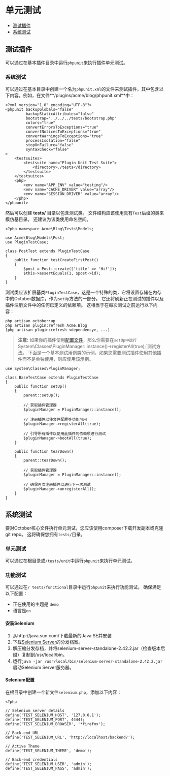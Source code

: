 # 单元测试

- [测试插件](#testing-plugins)
- [系统测试](#testing-system)

<a name="testing-plugins"></a>
## 测试插件

可以通过在基本插件目录中运行`phpunit`来执行插件单元测试。

### 系统测试

可以通过在基本目录中创建一个名为`phpunit.xml`的文件来测试插件，其中包含以下内容，例如，在文件**/plugins/acme/blog/phpunit.xml**中：

    <?xml version="1.0" encoding="UTF-8"?>
    <phpunit backupGlobals="false"
             backupStaticAttributes="false"
             bootstrap="../../../tests/bootstrap.php"
             colors="true"
             convertErrorsToExceptions="true"
             convertNoticesToExceptions="true"
             convertWarningsToExceptions="true"
             processIsolation="false"
             stopOnFailure="false"
             syntaxCheck="false"
    >
        <testsuites>
            <testsuite name="Plugin Unit Test Suite">
                <directory>./tests</directory>
            </testsuite>
        </testsuites>
        <php>
            <env name="APP_ENV" value="testing"/>
            <env name="CACHE_DRIVER" value="array"/>
            <env name="SESSION_DRIVER" value="array"/>
        </php>
    </phpunit>

然后可以创建 **tests/** 目录以包含测试类。 文件结构应该使用具有`Test`后缀的类来模仿基目录。 还建议为该类使用命名空间。

    <?php namespace Acme\Blog\Tests\Models;

    use Acme\Blog\Models\Post;
    use PluginTestCase;

    class PostTest extends PluginTestCase
    {
        public function testCreateFirstPost()
        {
            $post = Post::create(['title' => 'Hi!']);
            $this->assertEquals(1, $post->id);
        }
    }

测试类应该扩展基类`PluginTestCase`，这是一个特殊的类，它将设置存储在内存中的October数据库，作为`setUp`方法的一部分。 它还将刷新正在测试的插件以及插件注册文件中的任何已定义的依赖项。 这相当于在每次测试之前运行以下内容：

    php artisan october:up
    php artisan plugin:refresh Acme.Blog
    [php artisan plugin:refresh <dependency>, ...]
    
> **注意:** 如果你的插件使用[配置文件](../plugin/settings#file-configuration)，那么你需要在`setUp中运行`System\Classes\PluginManager::instance()->registerAll(true);`测试方法。 下面是一个基本测试用例类的示例，如果您需要测试插件使用其他插件而不是单独使用，则应使用该示例。

    use System\Classes\PluginManager;
        
    class BaseTestCase extends PluginTestCase
    {
        public function setUp()
        {
            parent::setUp();

            // 获取插件管理器
            $pluginManager = PluginManager::instance();
            
            // 注册插件以使文件配置等功能可用
            $pluginManager->registerAll(true);

            // 引导所有插件以使用此插件的依赖项进行测试
            $pluginManager->bootAll(true);
        }

        public function tearDown()
        {
            parent::tearDown();

            // 获取插件管理器
            $pluginManager = PluginManager::instance();
            
            // 确保再次注册插件以进行下一次测试
            $pluginManager->unregisterAll();
        }
    }

<a name="testing-system"></a>
## 系统测试

要对October核心文件执行单元测试，您应该使用composer下载开发副本或克隆git repo。 这将确保您拥有`tests/`目录。

### 单元测试

可以通过在根目录或`/tests/unit`中运行`phpunit`来执行单元测试。

### 功能测试

可以通过在`/ tests/functional`目录中运行`phpunit`来执行功能测试。 确保满足以下配置：

- 正在使用的主题是 `demo`
- 语言是`en`

#### 安装Selenium

1. 从http://java.sun.com/下载最新的Java SE并安装
1. 下载[Selenium Server](http://seleniumhq.org/download/)的分发档案。
1. 解压缩分发存档，并将selenium-server-standalone-2.42.2.jar（检查版本后缀）复制到/usr/local/bin。
1. 运行`java -jar /usr/local/bin/selenium-server-standalone-2.42.2.jar`启动Selenium Server服务器。

#### Selenium配置

在根目录中创建一个新文件`selenium.php`，添加以下内容：

    <?php

    // Selenium server details
    define('TEST_SELENIUM_HOST', '127.0.0.1');
    define('TEST_SELENIUM_PORT', 4444);
    define('TEST_SELENIUM_BROWSER', '*firefox');

    // Back-end URL
    define('TEST_SELENIUM_URL', 'http://localhost/backend/');

    // Active Theme
    define('TEST_SELENIUM_THEME', 'demo');

    // Back-end credentials
    define('TEST_SELENIUM_USER', 'admin');
    define('TEST_SELENIUM_PASS', 'admin');
